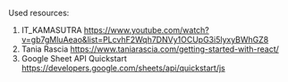 Used resources:
1. IT_KAMASUTRA https://www.youtube.com/watch?v=gb7gMluAeao&list=PLcvhF2Wqh7DNVy1OCUpG3i5lyxyBWhGZ8
2. Tania Rascia https://www.taniarascia.com/getting-started-with-react/
3. Google Sheet API Quickstart https://developers.google.com/sheets/api/quickstart/js
